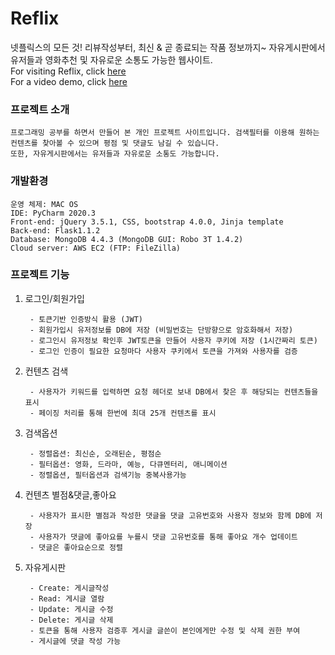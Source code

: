 Reflix
=======
넷플릭스의 모든 것! 리뷰작성부터, 최신 & 곧 종료되는 작품 정보까지~ 자유게시판에서 유저들과 영화추천 및 자유로운 소통도 가능한 웹사이트.  
For visiting Reflix, click [here](http://reflix.shop/)  
For a video demo, click [here](https://youtu.be/nuldX9TPSHU) 

### 프로젝트 소개
    프로그래밍 공부를 하면서 만들어 본 개인 프로젝트 사이트입니다. 검색필터를 이용해 원하는 컨텐츠를 찾아볼 수 있으며 평점 및 댓글도 남길 수 있습니다. 
    또한, 자유게시판에서는 유저들과 자유로운 소통도 가능합니다. 

### 개발환경
    운영 체제: MAC OS
    IDE: PyCharm 2020.3
    Front-end: jQuery 3.5.1, CSS, bootstrap 4.0.0, Jinja template
    Back-end: Flask1.1.2
    Database: MongoDB 4.4.3 (MongoDB GUI: Robo 3T 1.4.2)
    Cloud server: AWS EC2 (FTP: FileZilla)
    

### 프로젝트 기능
1. 로그인/회원가입
          
        - 토큰기반 인증방식 활용 (JWT)   
        - 회원가입시 유저정보를 DB에 저장 (비밀번호는 단방향으로 암호화해서 저장)
        - 로그인시 유저정보 확인후 JWT토큰을 만들어 사용자 쿠키에 저장 (1시간짜리 토큰)
        - 로그인 인증이 필요한 요청마다 사용자 쿠키에서 토큰을 가져와 사용자를 검증

2. 컨텐츠 검색

        - 사용자가 키워드를 입력하면 요청 헤더로 보내 DB에서 찾은 후 해당되는 컨텐츠들을 표시  
        - 페이징 처리를 통해 한번에 최대 25개 컨텐츠를 표시

3. 검색옵션
    
        - 정렬옵션: 최신순, 오래된순, 평점순
        - 필터옵션: 영화, 드라마, 예능, 다큐멘터리, 애니메이션
        - 정렬옵션, 필터옵션과 검색기능 중복사용가능

4. 컨텐츠 별점&댓글,좋아요

        - 사용자가 표시한 별점과 작성한 댓글을 댓글 고유번호와 사용자 정보와 함께 DB에 저장
        - 사용자가 댓글에 좋아요를 누를시 댓글 고유번호를 통해 좋아요 개수 업데이트
        - 댓글은 좋아요순으로 정렬

5. 자유게시판
  
        - Create: 게시글작성
        - Read: 게시글 열람
        - Update: 게시글 수정
        - Delete: 게시글 삭제
        - 토큰을 통해 사용자 검증후 게시글 글쓴이 본인에게만 수정 및 삭제 권한 부여
        - 게시글에 댓글 작성 가능
